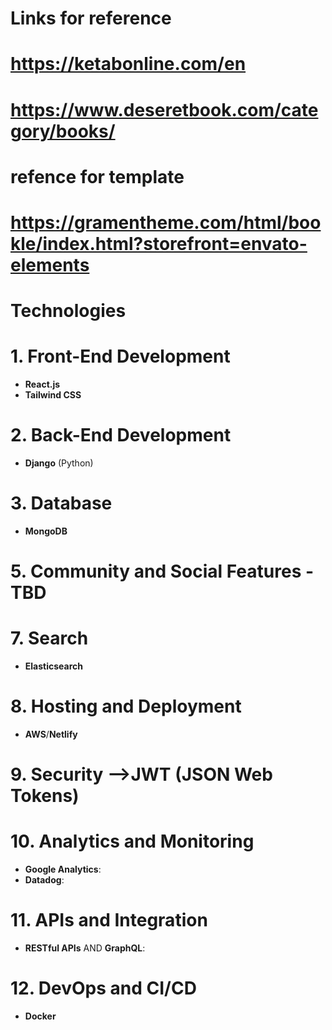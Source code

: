 # Links for reference 
# https://ketabonline.com/en
# https://www.deseretbook.com/category/books/ 
# refence for template
# https://gramentheme.com/html/bookle/index.html?storefront=envato-elements
# Technologies
# **1. Front-End Development**
   - **React.js** 
   - **Tailwind CSS** 
# **2. Back-End Development**
   - **Django** (Python)
# **3. Database**
   - **MongoDB** 
# **5. Community and Social Features** - TBD
# **7. Search**
   - **Elasticsearch**
# **8. Hosting and Deployment**
   - **AWS**/**Netlify**
# **9. Security**  -->JWT (JSON Web Tokens)
# **10. Analytics and Monitoring**
   - **Google Analytics**:
   - **Datadog**: 
# **11. APIs and Integration**
   - **RESTful APIs** AND  **GraphQL**: 
# **12. DevOps and CI/CD**
   - **Docker**
